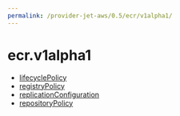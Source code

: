 ```yaml
---
permalink: /provider-jet-aws/0.5/ecr/v1alpha1/
---
```


# ecr.v1alpha1



* [lifecyclePolicy](lifecyclePolicy.md)
* [registryPolicy](registryPolicy.md)
* [replicationConfiguration](replicationConfiguration.md)
* [repositoryPolicy](repositoryPolicy.md)